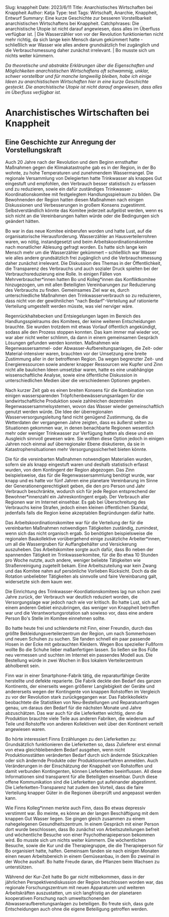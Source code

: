Slug: knappheit
Date: 2023/6/11
Title: Anarchistisches Wirtschaften bei Knappheit
Author: Katja
Type: text
Tags: Wirtschaft, Anarchie, Knappheit, Entwurf
Summary: Eine kurze Geschichte zur besseren Vorstellbarkeit anarchistischen Wirtschaftens bei Knappheit.
Catchphrases: Die anarchistische Utopie ist nicht darauf angewiesen, dass alles im Überfluss verfügbar ist. | Die Wasserzähler von vor der Revolution funktionierten nicht mehr richtig, da sich lange kein Mensch darum gekümmert hatte - schließlich war Wasser wie alles andere grundsätzlich frei zugänglich und die Verbrauchsmessung daher zunächst irrelevant. | Bo musste sich um nichts weiter kümmern.

*Da theoretische und abstrakte Erklärungen über die Eigenschaften und Möglichkeiten anarchistischen Wirtschaftens oft schwammig, unklar, schwer vorstellbar und für manche langweilig bleiben, habe ich einige Ideen zu anarchistischem Wirtschaften hier in eine kurze Geschichte gesteckt. Die anarchistische Utopie ist nicht darauf angewiesen, dass alles im Überfluss verfügbar ist.*

# Anarchistisches Wirtschaften bei Knappheit

## Eine Geschichte zur Anregung der Vorstellungskraft

Auch 20 Jahre nach der Revolution und dem Beginn ernsthafter Maßnahmen gegen die Klimakatastrophe gab es in der Region, in der Bo wohnte, zu hohe Temperaturen und zunehmendem Wassermangel. Die regionale Versammlung von Delegierten hatte Trinkwasser als knappes Gut eingestuft und empfohlen, den Verbrauch besser statistisch zu erfassen und zu reduzieren, sowie ein dafür zuständiges Trinkwasser-Koordinationskomitee mit festgelegtem Handlungsspielraum zu bilden. Die Bewohnenden der Region hatten diesen Maßnahmen nach einigen Diskussionen und Verbesserungen in großem Konsens zugestimmt. Selbstverständlich könnte das Komitee jederzeit aufgelöst werden, wenn es sich nicht an die Vereinbarungen halten würde oder die Bedingungen sich geändert hätten.

Bo war in das neue Komitee einberufen worden und hatte Lust, auf die organisatorische Herausforderung. Wasserzähler an Hausverteilerrohren waren, wo nötig, instandgesetzt und beim Arbeitskoordinationskomitee nach monatlicher Ablesung gefragt worden. Es hatte sich lange kein Mensch mehr um die Wasserzähler gekümmert – schließlich war Wasser wie alles andere grundsätzlich frei zugänglich und die Verbrauchsmessung daher zunächst irrelevant. Die Diskussion des Themas in der Öffentlichkeit, die Transparenz des Verbrauchs und auch sozialer Druck spielten bei der Verbrauchsreduzierung eine Rolle. In einigen Fällen von Mehrverbraucher\*innen hatten Bo und Kolleg\*innen das Konfliktkomitee hinzugezogen, um mit allen Beteiligten Vereinbarungen zur Reduzierung des Verbrauchs zu finden. Gemeinsames Ziel war es, durch unterschiedliche Maßnahmen den Trinkwasserverbrauch so zu reduzieren, dass nicht von der gewöhnlichen "nach Bedarf"-Verteilung auf rationierte Verteilung umgestellt werden müsste, was viel nerviger wäre.

Regenrückhaltebecken und Entsiegelungen lagen im Bereich des Handlungsspielraums des Komitees, der keine weiteren Entscheidungen brauchte. Sie wurden trotzdem mit etwas Vorlauf öffentlich angekündigt, sodass alle den Prozess stoppen konnten. Das kam immer mal wieder vor, war aber nicht weiter schlimm, da dann in einem gemeinsamen Gespräch Lösungen gefunden werden konnten. Maßnahmen wie Regenwassersammel- oder Abwasser-Aufbereitungsanlagen, die Zeit- oder Material-intensiver waren, brauchten vor der Umsetzung eine breite Zustimmung aller in der betroffenen Region. Da wegen begrenzter Zeit- und Energieressourcen sowie anderer knapper Ressourcen wie Kupfer und Zinn nicht alle baulichen Ideen umsetzbar waren, hatte es eine unabhängige wissenschaftliche Analyse, sowie eine öffentliche Diskussion in unterschiedlichen Medien über die verschiedenen Optionen gegeben.

Nach kurzer Zeit gab es einen breiten Konsens für die Kombination von einigen wassersparenden Tröpfchenbewässerungsanlagen für die landwirtschaftliche Produktion sowie zahlreichen dezentralen Regenwassersammelsystemen, wovon das Wasser wieder gemeinschaftlich genutzt werden würde. Die Idee der überregionalen Wasserversorgungsleitung fand nicht genügend Zustimmung, da die Wetterdaten der vergangenen Jahre zeigten, dass es äußerst selten zu Situationen gekommen war, in denen benachbarte Regionen wesentlich mehr oder weniger Trinkwasser zur Verfügung hatten als diese und ein Ausgleich sinnvoll gewesen wäre. Sie wollten diese Option jedoch in einigen Jahren noch einmal auf überregionaler Ebene diskutieren, da sie in Katastrophensituationen mehr Versorgungssicherheit bieten könnte.

Die für die vereinbarten Maßnahmen notwendigen Materialien wurden, sofern sie als knapp eingestuft waren und deshalb statistisch erfasst wurden, von dem Kontingent der Region abgezogen. Das Zinn beispielsweise, das für die Regenwassersammlung benötigt wurde, war knapp und es hatte vor fünf Jahren eine planetare Vereinbarung im Sinne der Generationengerechtigkeit geben, die den pro Person und Jahr Verbrauch beschränkte, wodurch sich für jede Region entsprechend der Bewohner\*innenzahl ein Jahreskontingent ergab. Der Verbrauch aller Regionen war im Internet einsehbar. Es gab bei Überschreitung des Verbrauchs keine Strafen, jedoch einen kleinen öffentlichen Skandal, jedenfalls falls die Region keine akzeptablen Begründungen dafür hatte.

Das Arbeitskoordinationskomitee war für die Verteilung der für die vereinbarten Maßnahmen notwendigen Tätigkeiten zuständig, zumindest, wenn sich das nicht organisch ergab. So benötigten beispielsweise die regionalen Baukollektive vorübergehend einige zusätzliche Arbeiter\*innen, um all die Wassergruben für Auffangbehälter und Versickerung auszuheben. Das Arbeitskomitee sorgte auch dafür, dass Bo neben der spannenden Tätigkeit im Trinkwasserkomitee, für die Bo etwa 10 Stunden pro Woche nutzte, auch andere, weniger beliebte Tätigkeiten wie Straßenreinigung zugeteilt bekam. Eine Arbeitszuteilung war kein Zwang und das Komitee nahm auf persönliche Vorlieben Rücksicht. Doch da die Rotation unbeliebter Tätigkeiten als sinnvolle und faire Vereinbarung galt, widersetzte sich dem kaum wer.

Die Einrichtung des Trinkwasser-Koordiationskomitees lag nun schon zwei Jahre zurück, der Verbrauch war deutlich reduziert worden, die Versorgungslage war jedoch nach wie vor kritisch. Bo hatte Lust, sich auf einem anderen Gebiet einzubringen, das weniger von Knappheit betroffen war und die Verantwortungsrotation sah sowieso vor, dass eine andere Person Bo's Stelle im Komitee einnehmen sollte.

Bo hatte heute frei und schlenderte mit Finn, einer Freundin, durch das größte Bekleidungsverteilerzentrum der Region, um nach Sommerhosen und neuen Schuhen zu suchen. Sie fanden schnell ein paar passende Hosen in der Ecke mit gebrauchten Kleidern. Wegen Bos spezieller Fußform wollte Bo die Schuhe lieber maßanfertigen lassen. So ließen sie Bos Füße neu vermessen und suchten im Internet ein passendes Modell aus. Die Bestellung würde in zwei Wochen in Bos lokalem Verteilerzentrum abholbereit sein.

Finn war in einer Smartphone-Fabrik tätig, die reparaturfähige Geräte herstellte und defekte reparierte. Die Fabrik deckte den Bedarf des ganzen Kontinents, der einerseits wegen größerer Langlebigkeit der Geräte und andererseits wegen der Kontingente von knappen Rohstoffen im Vergleich zu vor der Revolution stark zurückgegangen war. Das Fabrikkollektiv beobachtete die Statistiken von Neu-Bestellungen und Reparaturanfragen genau, um daraus den Bedarf für die nächsten Monate und Jahre abzuschätzen. Das war auch für die Lieferketten wichtig, denn die Produktion brauchte viele Teile aus anderen Fabriken, die wiederum auf Teile und Rohstoffe von anderen Kollektiven weit über den Kontinent verteilt angewiesen waren.

Bo hörte interessiert Finns Erzählungen zu den Lieferketten zu: Grundsätzlich funktionieren die Lieferketten so, dass Zulieferer erst einmal von etwa gleichbleibendem Bedarf ausgehen, wenn nicht Produktionsstätten veränderten Bedarf durch sich ändernde Stückzahlen oder sich ändernde Produkte oder Produktionsverfahren anmelden. Auch Veränderungen in der Einschätzung der Knappheit von Rohstoffen und damit verbunden Kontingenten, können Lieferketten beeinflussen. All diese Informationen sind transparent für alle Beteiligten einsehbar. Durch diese offene Kommunikation sind die Lieferketten gut aufeinander abgestimmt. Die Lieferketten-Transparenz hat zudem den Vorteil, dass die faire Verteilung knapper Güter in die Regionen überprüft und angepasst werden kann.

Wie Finns Kolleg\*innen merkte auch Finn, dass Bo etwas depressiv verstimmt war. Bo meinte, es könne an der langen Beschäftigung mit dem knappen Gut Wasser liegen. Sie gingen gleich zusammen zu einem nahegelegenen Gesundheitszentrum. In einem Gespräch mit einer Person dort wurde beschlossen, dass Bo zunächst von Arbeitszuteilungen befreit und wöchentliche Besuche von einer Psychotherapieperson bekommen wird. Bo musste sich um nichts weiter kümmern. Die wöchentlichen Besuche, sowie die Kur und die Therapiegruppe, die die Therapieperson für Bo organisiert hatte, halfen. Gemeinsam fanden sie nach einigen Monaten einen neuen Arbeitsbereich in einem Gemüseanbau, in dem Bo zweimal in der Woche aushalf. Bo hatte Freude daran, die Pflanzen beim Wachsen zu unterstützen.

Während der Kur-Zeit hatte Bo gar nicht mitbekommen, dass in der jährlichen Perspektivendiskussion der Region beschlossen worden war, das regionale Forschungszentrum mit neuen Apparaturen und weiteren Arbeitskräften auszustatten, um sich langfristig an der planetaren kooperativen Forschung nach umweltschonenden Abwasseraufbereitungsanlagen zu beteiligen. Bo freute sich, dass gute Entscheidungen auch ohne die eigene Beteiligung getroffen werden.


